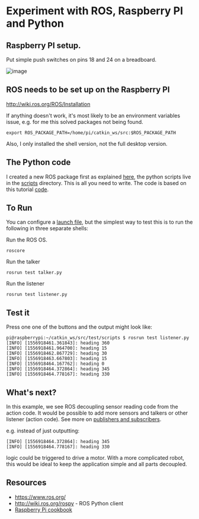# Experiment with ROS, Raspberry PI and Python

## Raspberry PI setup.

Put simple push switches on pins 18 and 24 on a breadboard.

![image](https://klausharris.files.wordpress.com/2019/05/img_20190504_081019052.jpg)

## ROS needs to be set up on the Raspberry PI

http://wiki.ros.org/ROS/Installation

If anything doesn't work, it's most likely to be an environment variables issue, e.g. for me this solved packages not being found.

`export ROS_PACKAGE_PATH=/home/pi/catkin_ws/src:$ROS_PACKAGE_PATH` 

Also, I only installed the shell version, not the full desktop version.

## The Python code

I created a new ROS package first as explained [here](http://wiki.ros.org/catkin/Tutorials/CreatingPackage), the python scripts live in the [scripts](https://github.com/klasharr/auto_boat/tree/master/test/scripts) directory. This is all you need to write. The code is based on this tutorial [code](http://wiki.ros.org/ROS/Tutorials/WritingPublisherSubscriber%28python%29).

## To Run

You can configure a [launch file](http://wiki.ros.org/roslaunch), but the simplest way to test this is to run the following in three separate shells:

Run the ROS OS.

`roscore`

Run the talker

`rosrun test talker.py`

Run the listener

`rosrun test listener.py`

## Test it

Press one one of the buttons and the output might look like:

```
pi@raspberrypi:~/catkin_ws/src/test/scripts $ rosrun test listener.py 
[INFO] [1556918461.361843]: heading 360
[INFO] [1556918461.964700]: heading 15
[INFO] [1556918462.867729]: heading 30
[INFO] [1556918463.667803]: heading 15
[INFO] [1556918464.167762]: heading 0
[INFO] [1556918464.372864]: heading 345
[INFO] [1556918464.778167]: heading 330
```

## What's next?

In this example, we see ROS decoupling sensor reading code from the action code. It would be possible to add more sensors and talkers or other listener (action code). See more on [publishers and subscribers](http://wiki.ros.org/roscpp/Overview/Publishers%20and%20Subscribers). 

e.g. instead of just outputting:

```
[INFO] [1556918464.372864]: heading 345
[INFO] [1556918464.778167]: heading 330
```

logic could be triggered to drive a motor. With a more complicated robot, this would be ideal to keep the application simple and all parts decoupled.

## Resources

- https://www.ros.org/ 
- http://wiki.ros.org/rospy - ROS Python client
- [Raspberry Pi cookbook](http://shop.oreilly.com/product/0636920045182.do)

